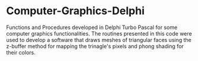 # Computer-Graphics-Delphi
Functions and Procedures developed in Delphi Turbo Pascal for some computer graphics functionalities.
The routines presented in this code were used to develop a software that draws meshes of triangular faces using the z-buffer method for mapping the trinagle's pixels and phong shading for their colors.  
